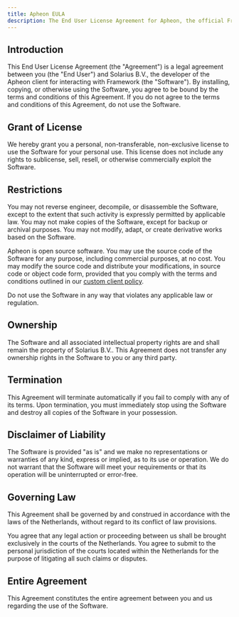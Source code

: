 ```yaml
---
title: Apheon EULA
description: The End User License Agreement for Apheon, the official Framework client.
---
```


## Introduction

This End User License Agreement (the "Agreement") is a legal agreement between you (the "End User") and Solarius B.V., the developer of the Apheon client for interacting with Framework (the "Software"). By installing, copying, or otherwise using the Software, you agree to be bound by the terms and conditions of this Agreement. If you do not agree to the terms and conditions of this Agreement, do not use the Software.

## Grant of License

We hereby grant you a personal, non-transferable, non-exclusive license to use the Software for your personal use. This license does not include any rights to sublicense, sell, resell, or otherwise commercially exploit the Software.

## Restrictions

You may not reverse engineer, decompile, or disassemble the Software, except to the extent that such activity is expressly permitted by applicable law. You may not make copies of the Software, except for backup or archival purposes. You may not modify, adapt, or create derivative works based on the Software.

Apheon is open source software. You may use the source code of the Software for any purpose, including commercial purposes, at no cost. You may modify the source code and distribute your modifications, in source code or object code form, provided that you comply with the terms and conditions outlined in our [custom client policy](/docs/apheon/custom-clients).

Do not use the Software in any way that violates any applicable law or regulation.

## Ownership

The Software and all associated intellectual property rights are and shall remain the property of Solarius B.V.. This Agreement does not transfer any ownership rights in the Software to you or any third party.

## Termination

This Agreement will terminate automatically if you fail to comply with any of its terms. Upon termination, you must immediately stop using the Software and destroy all copies of the Software in your possession.

## Disclaimer of Liability

The Software is provided "as is" and we make no representations or warranties of any kind, express or implied, as to its use or operation. We do not warrant that the Software will meet your requirements or that its operation will be uninterrupted or error-free.

## Governing Law

This Agreement shall be governed by and construed in accordance with the laws of the Netherlands, without regard to its conflict of law provisions.

You agree that any legal action or proceeding between us shall be brought exclusively in the courts of the Netherlands. You agree to submit to the personal jurisdiction of the courts located within the Netherlands for the purpose of litigating all such claims or disputes.

## Entire Agreement

This Agreement constitutes the entire agreement between you and us regarding the use of the Software.
